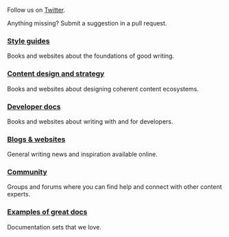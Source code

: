 
Follow us on [Twitter](https://twitter.com/iheartcontent).

Anything missing? Submit a suggestion in a pull request.

### [Style guides](style-guides.md)
Books and websites about the foundations of good writing.

### [Content design and strategy](content-design-and-strategy.md)
Books and websites about designing coherent content ecosystems.

<!-- ### [UX writing](ux-writing.md)
Books and websites about UI copy and text for graphical interfaces.
-->

### [Developer docs](dev-docs.md)
Books and websites about writing with and for developers.

### [Blogs & websites](blogs-websites.md)
General writing news and inspiration available online.

### [Community](community.md)
Groups and forums where you can find help and connect with other content experts.

### [Examples of great docs](documentation-examples.md)
Documentation sets that we love.
